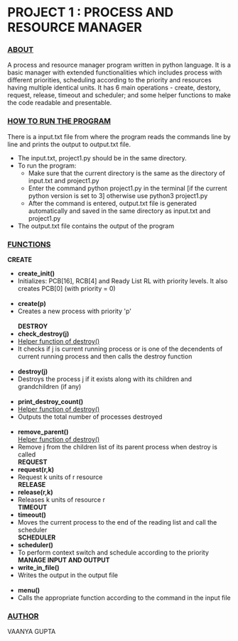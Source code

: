 # PROJECT 1 : PROCESS AND RESOURCE MANAGER

### **<ins>ABOUT</ins>**
A process and resource manager program written in python language. It is a basic manager with extended functionalities which includes process with different priorities, scheduling according to the priority and resources having multiple identical units. It has 6 main operations - create, destory, request, release, timeout and scheduler; and some helper functions to make the code readable and presentable. 

### **<ins>HOW TO RUN THE PROGRAM</ins>**
There is a input.txt file from where the program reads the commands line by line and prints the output to output.txt file. 
- The input.txt, project1.py should be in the same directory. 
- To run the program: 
    - Make sure that the current directory is the same as the directory of input.txt and project1.py
    - Enter the command python project1.py in the terminal [if the current python version is set to 3] otherwise use python3 project1.py
    - After the command is entered, output.txt file is generated automatically and saved in the same directory as input.txt and project1.py
- The output.txt file contains the output of the program

### **<ins>FUNCTIONS</ins>**
**CREATE**
- **create_init()** <br />
- Initializes: PCB[16], RCB[4] and Ready List RL with priority levels. It also creates PCB[0] (with priority = 0) <br /> <br />
- **create(p)** <br />
- Creates a new process with priority 'p' <br /> <br />
**DESTROY**
- **check_destroy(j)** <br />
- <ins>Helper function of destroy()</ins> <br />
- It checks if j is current running process or is one of the decendents of current running process and then calls the destroy function <br /><br />
- **destroy(j)** <br />
- Destroys the process j if it exists along with its children and grandchildren (if any) <br /><br />
- **print_destroy_count()** <br />
- <ins>Helper function of destroy()</ins> <br />
- Outputs the total number of processes destroyed <br /><br />
- **remove_parent()** <br />
<ins>Helper function of destroy()</ins> <br />
- Remove j from the children list of its parent process when destroy is called  <br />
**REQUEST**
- **request(r,k)** <br /> 
- Request k units of r resource <br />
**RELEASE**
- **release(r,k)** <br />
- Releases k units of resource r <br />
**TIMEOUT**
- **timeout()** <br />
- Moves the current process to the end of the reading list and call the scheduler  <br />
**SCHEDULER**
- **scheduler()** <br />
- To perform context switch and schedule according to the priority <br />
**MANAGE INPUT AND OUTPUT**
- **write_in_file()** <br />
- Writes the output in the output file <br /><br />
- **menu()** <br />
- Calls the appropriate function according to the command in the input file  <br />

### **<ins>AUTHOR</ins>**
VAANYA GUPTA
